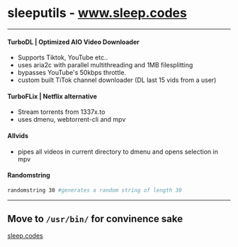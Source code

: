 # sleeputils - www.sleep.codes

___

#### TurboDL | Optimized AIO Video Downloader

- Supports Tiktok, YouTube etc..
- uses aria2c with parallel multithreading and 1MB filesplitting
- bypasses YouTube's 50kbps throttle.
- custom built TiTok channel downloader (DL last 15 vids from a user)

#### TurboFLix | Netflix alternative

- Stream torrents from 1337x.to
- uses dmenu, webtorrent-cli and mpv

#### Allvids

- pipes all videos in current directory to dmenu and opens selection in mpv

#### Randomstring

```bash
randomstring 30 #generates a random string of length 30
```

___

## Move to `/usr/bin/` for convinence sake

[sleep.codes](https://sleep.codes)
